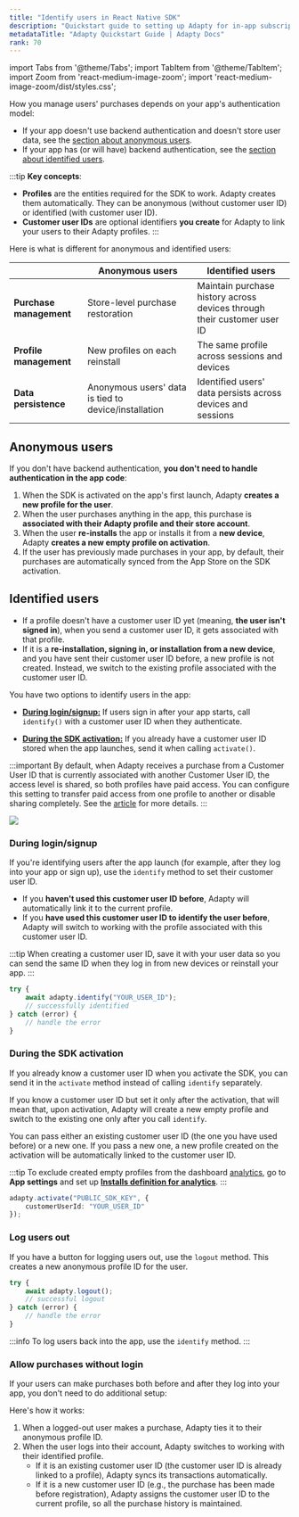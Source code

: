 ```yaml
---
title: "Identify users in React Native SDK"
description: "Quickstart guide to setting up Adapty for in-app subscription management in React Native."
metadataTitle: "Adapty Quickstart Guide | Adapty Docs"
rank: 70
---
```

import Tabs from '@theme/Tabs';
import TabItem from '@theme/TabItem';
import Zoom from 'react-medium-image-zoom';
import 'react-medium-image-zoom/dist/styles.css';

How you manage users' purchases depends on your app's authentication model:
- If your app doesn't use backend authentication and doesn't store user data, see the [section about anonymous users](#anonymous-users).
- If your app has (or will have) backend authentication, see the [section about identified users](#identified-users).

:::tip
**Key concepts**:
- **Profiles** are the entities required for the SDK to work. Adapty creates them automatically. They can be anonymous (without customer user ID) or identified (with customer user ID).
- **Customer user IDs** are optional identifiers **you create** for Adapty to link your users to their Adapty profiles.
:::

Here is what is different for anonymous and identified users:

|                         | Anonymous users                                      | Identified users                                                        |
|-------------------------|------------------------------------------------------|-------------------------------------------------------------------------|
| **Purchase management** | Store-level purchase restoration                     | Maintain purchase history across devices through their customer user ID |
| **Profile management**  | New profiles on each reinstall                       | The same profile across sessions and devices                            |
| **Data persistence**    | Anonymous users' data is tied to device/installation | Identified users' data persists across devices and sessions             |


## Anonymous users

If you don't have backend authentication, **you don't need to handle authentication in the app code**:

1. When the SDK is activated on the app's first launch, Adapty **creates a new profile for the user**.
2. When the user purchases anything in the app, this purchase is **associated with their Adapty profile and their store account**.
3. When the user **re-installs** the app or installs it from a **new device**, Adapty **creates a new empty profile on activation**.
4. If the user has previously made purchases in your app, by default, their purchases are automatically synced from the App Store on the SDK activation.

## Identified users

- If a profile doesn't have a customer user ID yet (meaning, **the user isn't signed in**), when you send a customer user ID, it gets associated with that profile.
- If it is a **re-installation, signing in, or installation from a new device**, and you have sent their customer user ID before, a new profile is not created. Instead, we switch to the existing profile associated with the customer user ID.

You have two options to identify users in the app:

- [**During login/signup:**](#during-loginsignup) If users sign in after your app starts, call `identify()` with a customer user ID when they authenticate.

- [**During the SDK activation:**](#during-the-sdk-activation) If you already have a customer user ID stored when the app launches, send it when calling `activate()`.

:::important
By default, when Adapty receives a purchase from a Customer User ID that is currently associated with another Customer User ID, the access level is shared, so both profiles have paid access. You can configure this setting to transfer paid access from one profile to another or disable sharing completely. See the [article](general#6-sharing-purchases-between-user-accounts) for more details.
:::

<Zoom>
  <img src={require('./img/identify-diagram.webp').default}
  style={{
    border: '1px solid #727272', /* border width and color */
    width: '700px', /* image width */
    display: 'block', /* for alignment */
    margin: '0 auto' /* center alignment */
  }}
/>
</Zoom>

### During login/signup

If you're identifying users after the app launch (for example, after they log into your app or sign up), use the `identify` method to set their customer user ID.

- If you **haven't used this customer user ID before**, Adapty will automatically link it to the current profile.
- If you **have used this customer user ID to identify the user before**, Adapty will switch to working with the profile associated with this customer user ID.

:::tip
When creating a customer user ID, save it with your user data so you can send the same ID when they log in from new devices or reinstall your app.
:::

```typescript showLineNumbers
try {
    await adapty.identify("YOUR_USER_ID");
    // successfully identified
} catch (error) {
    // handle the error
}
```

### During the SDK activation

If you already know a customer user ID when you activate the SDK, you can send it in the `activate` method instead of calling `identify` separately.

If you know a customer user ID but set it only after the activation, that will mean that, upon activation, Adapty will create a new empty profile and switch to the existing one only after you call `identify`.

You can pass either an existing customer user ID (the one you have used before) or a new one. If you pass a new one, a new profile created on the activation will be automatically linked to the customer user ID.

:::tip
To exclude created empty profiles from the dashboard [analytics](analytics-charts.md), go to **App settings** and set up [**Installs definition for analytics**](general#4-installs-definition-for-analytics).
:::

```typescript showLineNumbers
adapty.activate("PUBLIC_SDK_KEY", {
    customerUserId: "YOUR_USER_ID"
});
```


### Log users out

If you have a button for logging users out, use the `logout` method. This creates a new anonymous profile ID for the user.

```typescript showLineNumbers
try {
    await adapty.logout();
    // successful logout
} catch (error) {
    // handle the error
}
```

:::info
To log users back into the app, use the `identify` method.
:::

### Allow purchases without login

If your users can make purchases both before and after they log into your app, you don't need to do additional setup:

Here's how it works:
1. When a logged-out user makes a purchase, Adapty ties it to their anonymous profile ID.
2. When the user logs into their account, Adapty switches to working with their identified profile.
    - If it is an existing customer user ID (the customer user ID is already linked to a profile), Adapty syncs its transactions automatically.
    - If it is a new customer user ID (e.g., the purchase has been made before registration), Adapty assigns the customer user ID to the current profile, so all the purchase history is maintained.